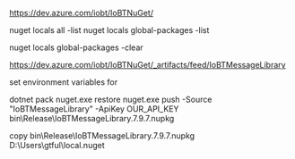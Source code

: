 https://dev.azure.com/iobt/IoBTNuGet/

nuget locals all -list
nuget locals global-packages -list

nuget locals global-packages -clear

https://dev.azure.com/iobt/IoBTNuGet/_artifacts/feed/IoBTMessageLibrary

set environment variables for 

dotnet pack
nuget.exe restore
nuget.exe push -Source "IoBTMessageLibrary" -ApiKey OUR_API_KEY bin\Release\IoBTMessageLibrary.7.9.7.nupkg

copy bin\Release\IoBTMessageLibrary.7.9.7.nupkg D:\Users\gtful\local.nuget

